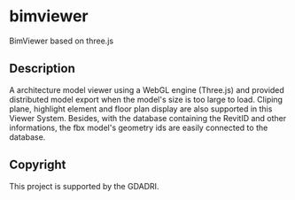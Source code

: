 # bimviewer
BimViewer based on three.js

## Description
A architecture model viewer using a WebGL engine (Three.js) and provided distributed model export when the model's size is too large to load. Cliping plane, highlight element and floor plan display are also supported in this Viewer System. Besides, with the database containing the RevitID and other informations, the fbx model's geometry ids are easily connected to the database.

## Copyright
This project is supported by the GDADRI.
